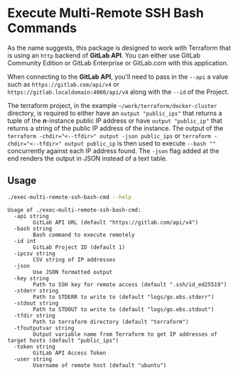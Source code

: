 # Execute Multi-Remote SSH Bash Commands

As the name suggests, this package is designed to work with Terraform that is using an `http` backend of **GitLab API**. You can either use GitLab Community Edition or GitLab Enterprise or GitLab.com with this application. 

When connecting to the **GitLab API**, you'll need to pass in the `--api` a value such as `https://gitlab.com/api/v4` or `https://gitlab.localdomain:4000/api/v4` along with the `--id` of the Project. 

The terraform project, in the example `~/work/terraform/docker-cluster` directory, is required to either have an `output "public_ips"` that returns a tuple of the ***n***-instance public IP address or have `output "public_ip"` that returns a string of the public IP address of the instance. The output of the `terraform -chdir="<--tfdir>" output -json public_ips` or `terraform -chdir="<--tfdir>" output public_ip` is then used to execute `--bash ""` concurrently against each IP address found. The `-json` flag added at the end renders the output in JSON instead of a text table.

## Usage

```bash
./exec-multi-remote-ssh-bash-cmd --help
```

```log
Usage of ./exec-multi-remote-ssh-bash-cmd:
  -api string
        GitLab API URL (default "https://gitlab.com/api/v4")
  -bash string
        Bash command to execute remotely
  -id int
        GitLab Project ID (default 1)
  -ipcsv string
        CSV string of IP addresses
  -json
        Use JSON formatted output
  -key string
        Path to SSH key for remote access (default ".ssh/id_ed25519")
  -stderr string
        Path to STDERR to write to (default "logs/go.ebs.stderr")
  -stdout string
        Path to STDOUT to write to (default "logs/go.ebs.stdout")
  -tfdir string
        Path to terraform directory (default "terraform")
  -tfoutputvar string
        Output variable name from Terraform to get IP addresses of target hosts (default "public_ips")
  -token string
        GitLab API Access Token
  -user string
        Username of remote host (default "ubuntu")
```
